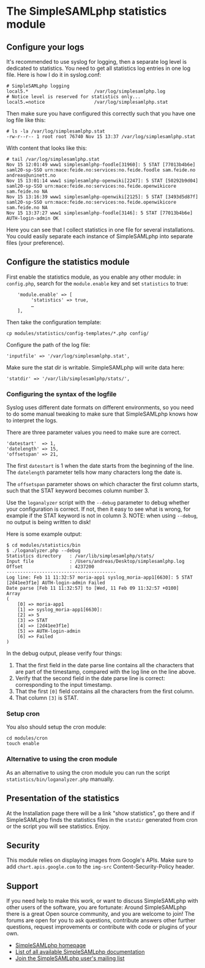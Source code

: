 The SimpleSAMLphp statistics module
===================================

## Configure your logs

It's recommended to use syslog for logging, then a separate log level is
dedicated to statistics. You need to get all statistics log entries
in one log file. Here is how I do it in syslog.conf:

    # SimpleSAMLphp logging
    local5.*                        /var/log/simplesamlphp.log
    # Notice level is reserved for statistics only...
    local5.=notice                  /var/log/simplesamlphp.stat

Then make sure you have configured this correctly such that you
have one log file like this:

    # ls -la /var/log/simplesamlphp.stat
    -rw-r--r-- 1 root root 76740 Nov 15 13:37 /var/log/simplesamlphp.stat

With content that looks like this:

    # tail /var/log/simplesamlphp.stat
    Nov 15 12:01:49 www1 simplesamlphp-foodle[31960]: 5 STAT [77013b4b6e] saml20-sp-SSO urn:mace:feide.no:services:no.feide.foodle sam.feide.no andreas@uninett.no
    Nov 15 13:01:14 www1 simplesamlphp-openwiki[2247]: 5 STAT [50292b9d04] saml20-sp-SSO urn:mace:feide.no:services:no.feide.openwikicore sam.feide.no NA
    Nov 15 13:16:39 www1 simplesamlphp-openwiki[2125]: 5 STAT [3493d5d87f] saml20-sp-SSO urn:mace:feide.no:services:no.feide.openwikicore sam.feide.no NA
    Nov 15 13:37:27 www1 simplesamlphp-foodle[3146]: 5 STAT [77013b4b6e] AUTH-login-admin OK

Here you can see that I collect statistics in one file for several installations. You could easily separate each instance of SimpleSAMLphp into separate files (your preference).

## Configure the statistics module

First enable the statistics module, as you enable any other module: in
`config.php`, search for the `module.enable` key and set `statistics` to true:

```
    'module.enable' => [
         'statistics' => true,
         …
    ],
```

Then take the configuration template:

    cp modules/statistics/config-templates/*.php config/

Configure the path of the log file:

    'inputfile' => '/var/log/simplesamlphp.stat',

Make sure the stat dir is writable. SimpleSAMLphp will write data here:

    'statdir' => '/var/lib/simplesamlphp/stats/',

### Configuring the syntax of the logfile

Syslog uses different date formats on different environments, so you need to do some manual tweaking to make sure that SimpleSAMLphp knows how to interpret the logs.

There are three parameter values you need to make sure are correct.

	'datestart'  => 1,
	'datelength' => 15,
	'offsetspan' => 21,

The first `datestart` is 1 when the date starts from the beginning of the line. The `datelength` parameter tells how many characters long the date is.

The `offsetspan` parameter shows on which character the first column starts, such that the STAT keyword becomes column number 3.

Use the `loganalyzer` script with the `--debug` parameter to debug whether your configuration is correct. If not, then it easy to see what is wrong, for example if the STAT keyword is not in column 3.
NOTE: when using `--debug`, no output is being written to disk!

Here is some example output:


	$ cd modules/statistics/bin
	$ ./loganalyzer.php --debug
	Statistics directory   : /var/lib/simplesamlphp/stats/
	Input file             : /Users/andreas/Desktop/simplesamlphp.log
	Offset                 : 4237200
	----------------------------------------
	Log line: Feb 11 11:32:57 moria-app1 syslog_moria-app1[6630]: 5 STAT [2d41ee3f1e] AUTH-login-admin Failed
	Date parse [Feb 11 11:32:57] to [Wed, 11 Feb 09 11:32:57 +0100]
	Array
	(
		[0] => moria-app1
		[1] => syslog_moria-app1[6630]:
		[2] => 5
		[3] => STAT
		[4] => [2d41ee3f1e]
		[5] => AUTH-login-admin
		[6] => Failed
	)

In the debug output, please verify four things:

 1. That the first field in the date parse line contains all the characters that are part of the timestamp, compared with the log line on the line above.
 2. Verify that the second field in the date parse line is correct: corresponding to the input timestamp.
 3. That the first `[0]` field contains all the characters from the first column.
 4. That column `[3]` is STAT.


### Setup cron

You also should setup the cron module:

    cd modules/cron
    touch enable

### Alternative to using the cron module

As an alternative to using the cron module you can run the
script `statistics/bin/loganalyzer.php` manually.

## Presentation of the statistics

At the Installation page there will be a link "show statistics", go there and if SimpleSAMLphp finds the statistics files in the `statdir` generated from cron or the script you will see statistics. Enjoy.

## Security

This module relies on displaying images from Google's APIs. Make sure to add `chart.apis.google.com` to the `img-src` Content-Security-Policy header.

Support
-------

If you need help to make this work, or want to discuss SimpleSAMLphp with other users of the software, you are fortunate: Around SimpleSAMLphp there is a great Open source community, and you are welcome to join! The forums are open for you to ask questions, contribute answers other further questions, request improvements or contribute with code or plugins of your own.

-  [SimpleSAMLphp homepage](http://simplesamlphp.org)
-  [List of all available SimpleSAMLphp documentation](http://simplesamlphp.org/docs/stable/)
-  [Join the SimpleSAMLphp user's mailing list](http://simplesamlphp.org/lists)
